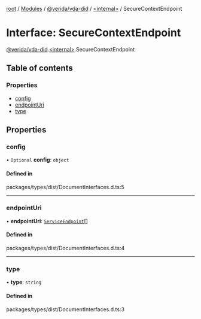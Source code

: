 [root](../README.md) / [Modules](../modules.md) / [@verida/vda-did](../modules/verida_vda_did.md) / [<internal\>](../modules/verida_vda_did._internal_.md) / SecureContextEndpoint

# Interface: SecureContextEndpoint

[@verida/vda-did](../modules/verida_vda_did.md).[<internal\>](../modules/verida_vda_did._internal_.md).SecureContextEndpoint

## Table of contents

### Properties

- [config](verida_vda_did._internal_.SecureContextEndpoint.md#config)
- [endpointUri](verida_vda_did._internal_.SecureContextEndpoint.md#endpointuri)
- [type](verida_vda_did._internal_.SecureContextEndpoint.md#type)

## Properties

### config

• `Optional` **config**: `object`

#### Defined in

packages/types/dist/DocumentInterfaces.d.ts:5

___

### endpointUri

• **endpointUri**: [`ServiceEndpoint`](../modules/verida_vda_did._internal_.md#serviceendpoint)[]

#### Defined in

packages/types/dist/DocumentInterfaces.d.ts:4

___

### type

• **type**: `string`

#### Defined in

packages/types/dist/DocumentInterfaces.d.ts:3
